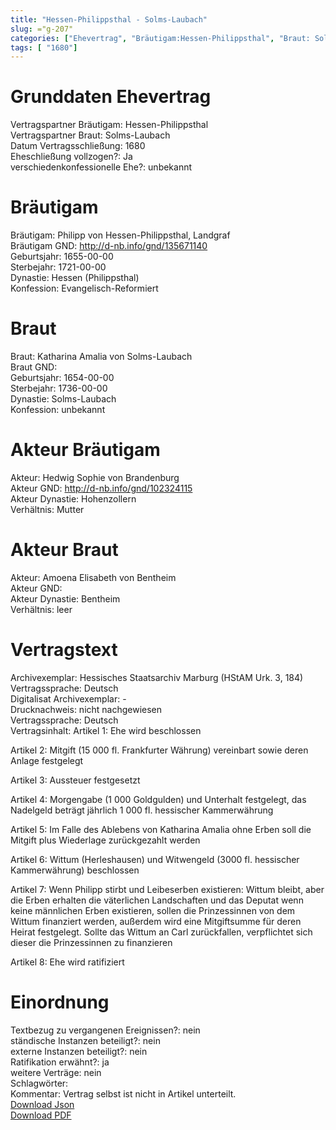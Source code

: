 ```yaml
---
title: "Hessen-Philippsthal - Solms-Laubach"
slug: ="g-207"
categories: ["Ehevertrag", "Bräutigam:Hessen-Philippsthal", "Braut: Solms-Laubach", "Eheschließung vollzogen?:Ja", "verschiedenkonfessionelle Ehe?:unbekannt", "Dynastie Bräutigam:Hessen (Philippsthal)", "Akteur Bräutigam:Hedwig Sophie von Brandenburg", "Akteur Braut:Amoena Elisabeth von Bentheim", "Textbezug?:nein", "Ständisch?:nein", "Ratifikation?:ja", "Sonstiges?:nein", "Bräutigam:Hessen-Philippsthal", "Braut: Solms-Laubach"]
tags: [ "1680"]
---
```

<!--more-->

# Grunddaten Ehevertrag

Vertragspartner Bräutigam: Hessen-Philippsthal<br>
Vertragspartner Braut: Solms-Laubach<br>
Datum Vertragsschließung: 1680<br>
Eheschließung vollzogen?: Ja<br>
verschiedenkonfessionelle Ehe?: unbekannt<br>
# Bräutigam

Bräutigam: Philipp von Hessen-Philippsthal, Landgraf<br>
Bräutigam GND: http://d-nb.info/gnd/135671140<br>
Geburtsjahr: 1655-00-00<br>
Sterbejahr: 1721-00-00<br>
Dynastie: Hessen (Philippsthal)<br>
Konfession: Evangelisch-Reformiert<br>
# Braut

Braut: Katharina Amalia von Solms-Laubach<br>
Braut GND: <br>
Geburtsjahr: 1654-00-00<br>
Sterbejahr: 1736-00-00<br>
Dynastie: Solms-Laubach<br>
Konfession: unbekannt<br>
# Akteur Bräutigam

Akteur: Hedwig Sophie von Brandenburg<br>
Akteur GND: http://d-nb.info/gnd/102324115<br>
Akteur Dynastie: Hohenzollern<br>
Verhältnis: Mutter <br>
# Akteur Braut

Akteur: Amoena Elisabeth von Bentheim<br>
Akteur GND: <br>
Akteur Dynastie: Bentheim<br>
Verhältnis: leer<br>
# Vertragstext

Archivexemplar: Hessisches Staatsarchiv Marburg (HStAM Urk. 3, 184)<br>
Vertragssprache: Deutsch<br>
Digitalisat Archivexemplar: -<br>
Drucknachweis: nicht nachgewiesen<br>
Vertragssprache: Deutsch<br>
Vertragsinhalt: Artikel 1: Ehe wird beschlossen

Artikel 2: Mitgift (15 000 fl. Frankfurter Währung) vereinbart sowie deren Anlage festgelegt

Artikel 3: Aussteuer festgesetzt

Artikel 4: Morgengabe (1 000 Goldgulden) und Unterhalt festgelegt, das Nadelgeld beträgt jährlich 1 000 fl. hessischer Kammerwährung

Artikel 5: Im Falle des Ablebens von Katharina Amalia ohne Erben soll die Mitgift plus Wiederlage zurückgezahlt werden

Artikel 6: Wittum (Herleshausen)  und Witwengeld (3000 fl. hessischer Kammerwährung) beschlossen

Artikel 7: Wenn Philipp stirbt und Leibeserben existieren: Wittum bleibt, aber die Erben erhalten die väterlichen Landschaften und das Deputat
wenn keine männlichen Erben existieren, sollen die Prinzessinnen von dem Wittum finanziert werden, außerdem wird eine Mitgiftsumme für deren Heirat festgelegt. Sollte das Wittum an Carl zurückfallen, verpflichtet sich dieser die Prinzessinnen zu finanzieren

Artikel 8: Ehe wird ratifiziert<br>
# Einordnung

Textbezug zu vergangenen Ereignissen?: nein<br>
ständische Instanzen beteiligt?: nein<br>
externe Instanzen beteiligt?: nein<br>
Ratifikation erwähnt?: ja<br>
weitere Verträge: nein<br>
Schlagwörter: <br>
Kommentar: Vertrag selbst ist nicht in Artikel unterteilt.<br>
[Download Json](/vertraege/vertrag-207.json)<br>
[Download PDF](/vertraege/v127.pdf)